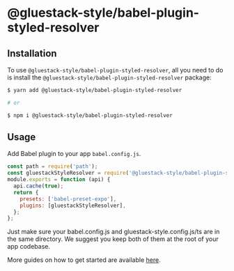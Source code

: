 # @gluestack-style/babel-plugin-styled-resolver

## Installation

To use `@gluestack-style/babel-plugin-styled-resolver`, all you need to do is install the
`@gluestack-style/babel-plugin-styled-resolver` package:

```sh
$ yarn add @gluestack-style/babel-plugin-styled-resolver

# or

$ npm i @gluestack-style/babel-plugin-styled-resolver
```

## Usage

Add Babel plugin to your app `babel.config.js`.

```jsx
const path = require('path');
const gluestackStyleResolver = require('@gluestack-style/babel-plugin-styled-resolver');
module.exports = function (api) {
  api.cache(true);
  return {
    presets: ['babel-preset-expo'],
    plugins: [gluestackStyleResolver],
  };
};
```

Just make sure your babel.config.js and gluestack-style.config.js/ts are in the same directory. We suggest you keep both of them at the root of your app codebase.

More guides on how to get started are available
[here](https://gluestack.io/style).
